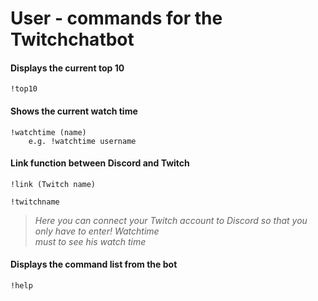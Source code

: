 # User - commands for the Twitchchatbot

#### Displays the current top 10

```
!top10
```
#### Shows the current watch time

```
!watchtime (name)
    e.g. !watchtime username
```
#### Link function between Discord and Twitch

```
!link (Twitch name)
```

```
!twitchname 
```
> _Here you can connect your Twitch account to Discord so that you only have to enter! Watchtime <br>
must to see his watch time_
#### Displays the command list from the bot

```
!help

```